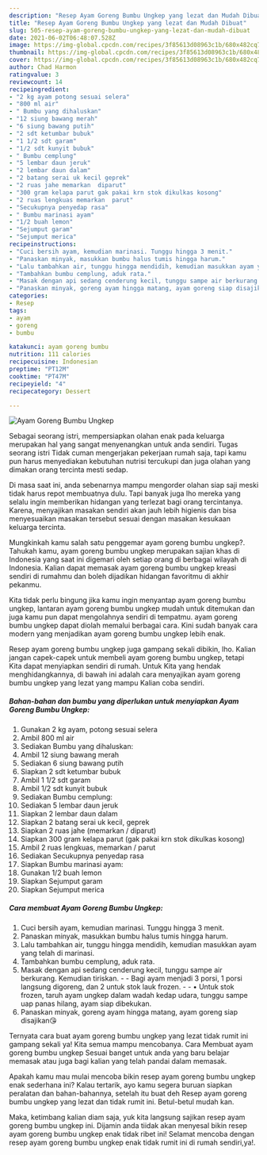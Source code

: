 ```yaml
---
description: "Resep Ayam Goreng Bumbu Ungkep yang lezat dan Mudah Dibuat"
title: "Resep Ayam Goreng Bumbu Ungkep yang lezat dan Mudah Dibuat"
slug: 505-resep-ayam-goreng-bumbu-ungkep-yang-lezat-dan-mudah-dibuat
date: 2021-06-02T06:48:07.528Z
image: https://img-global.cpcdn.com/recipes/3f85613d08963c1b/680x482cq70/ayam-goreng-bumbu-ungkep-foto-resep-utama.jpg
thumbnail: https://img-global.cpcdn.com/recipes/3f85613d08963c1b/680x482cq70/ayam-goreng-bumbu-ungkep-foto-resep-utama.jpg
cover: https://img-global.cpcdn.com/recipes/3f85613d08963c1b/680x482cq70/ayam-goreng-bumbu-ungkep-foto-resep-utama.jpg
author: Chad Harmon
ratingvalue: 3
reviewcount: 14
recipeingredient:
- "2 kg ayam potong sesuai selera"
- "800 ml air"
- " Bumbu yang dihaluskan"
- "12 siung bawang merah"
- "6 siung bawang putih"
- "2 sdt ketumbar bubuk"
- "1 1/2 sdt garam"
- "1/2 sdt kunyit bubuk"
- " Bumbu cemplung"
- "5 lembar daun jeruk"
- "2 lembar daun dalam"
- "2 batang serai uk kecil geprek"
- "2 ruas jahe memarkan  diparut"
- "300 gram kelapa parut gak pakai krn stok dikulkas kosong"
- "2 ruas lengkuas memarkan  parut"
- "Secukupnya penyedap rasa"
- " Bumbu marinasi ayam"
- "1/2 buah lemon"
- "Sejumput garam"
- "Sejumput merica"
recipeinstructions:
- "Cuci bersih ayam, kemudian marinasi. Tunggu hingga 3 menit."
- "Panaskan minyak, masukkan bumbu halus tumis hingga harum."
- "Lalu tambahkan air, tunggu hingga mendidih, kemudian masukkan ayam yang telah di marinasi."
- "Tambahkan bumbu cemplung, aduk rata."
- "Masak dengan api sedang cenderung kecil, tunggu sampe air berkurang. Kemudian tiriskan.  Bagi ayam menjadi 3 porsi, 1 porsi langsung digoreng, dan 2 untuk stok lauk frozen.  • Untuk stok frozen, taruh ayam ungkep dalam wadah kedap udara, tunggu sampe uap panas hilang, ayam siap dibekukan."
- "Panaskan minyak, goreng ayam hingga matang, ayam goreng siap disajikan😘"
categories:
- Resep
tags:
- ayam
- goreng
- bumbu

katakunci: ayam goreng bumbu 
nutrition: 111 calories
recipecuisine: Indonesian
preptime: "PT12M"
cooktime: "PT47M"
recipeyield: "4"
recipecategory: Dessert

---
```



![Ayam Goreng Bumbu Ungkep](https://img-global.cpcdn.com/recipes/3f85613d08963c1b/680x482cq70/ayam-goreng-bumbu-ungkep-foto-resep-utama.jpg)

Sebagai seorang istri, mempersiapkan olahan enak pada keluarga merupakan hal yang sangat menyenangkan untuk anda sendiri. Tugas seorang istri Tidak cuman mengerjakan pekerjaan rumah saja, tapi kamu pun harus menyediakan kebutuhan nutrisi tercukupi dan juga olahan yang dimakan orang tercinta mesti sedap.

Di masa  saat ini, anda sebenarnya mampu mengorder olahan siap saji meski tidak harus repot membuatnya dulu. Tapi banyak juga lho mereka yang selalu ingin memberikan hidangan yang terlezat bagi orang tercintanya. Karena, menyajikan masakan sendiri akan jauh lebih higienis dan bisa menyesuaikan masakan tersebut sesuai dengan masakan kesukaan keluarga tercinta. 



Mungkinkah kamu salah satu penggemar ayam goreng bumbu ungkep?. Tahukah kamu, ayam goreng bumbu ungkep merupakan sajian khas di Indonesia yang saat ini digemari oleh setiap orang di berbagai wilayah di Indonesia. Kalian dapat memasak ayam goreng bumbu ungkep kreasi sendiri di rumahmu dan boleh dijadikan hidangan favoritmu di akhir pekanmu.

Kita tidak perlu bingung jika kamu ingin menyantap ayam goreng bumbu ungkep, lantaran ayam goreng bumbu ungkep mudah untuk ditemukan dan juga kamu pun dapat mengolahnya sendiri di tempatmu. ayam goreng bumbu ungkep dapat diolah memalui berbagai cara. Kini sudah banyak cara modern yang menjadikan ayam goreng bumbu ungkep lebih enak.

Resep ayam goreng bumbu ungkep juga gampang sekali dibikin, lho. Kalian jangan capek-capek untuk membeli ayam goreng bumbu ungkep, tetapi Kita dapat menyiapkan sendiri di rumah. Untuk Kita yang hendak menghidangkannya, di bawah ini adalah cara menyajikan ayam goreng bumbu ungkep yang lezat yang mampu Kalian coba sendiri.

<!--inarticleads1-->

##### Bahan-bahan dan bumbu yang diperlukan untuk menyiapkan Ayam Goreng Bumbu Ungkep:

1. Gunakan 2 kg ayam, potong sesuai selera
1. Ambil 800 ml air
1. Sediakan  Bumbu yang dihaluskan:
1. Ambil 12 siung bawang merah
1. Sediakan 6 siung bawang putih
1. Siapkan 2 sdt ketumbar bubuk
1. Ambil 1 1/2 sdt garam
1. Ambil 1/2 sdt kunyit bubuk
1. Sediakan  Bumbu cemplung:
1. Sediakan 5 lembar daun jeruk
1. Siapkan 2 lembar daun dalam
1. Siapkan 2 batang serai uk kecil, geprek
1. Siapkan 2 ruas jahe (memarkan / diparut)
1. Siapkan 300 gram kelapa parut (gak pakai krn stok dikulkas kosong)
1. Ambil 2 ruas lengkuas, memarkan / parut
1. Sediakan Secukupnya penyedap rasa
1. Siapkan  Bumbu marinasi ayam:
1. Gunakan 1/2 buah lemon
1. Siapkan Sejumput garam
1. Siapkan Sejumput merica




<!--inarticleads2-->

##### Cara membuat Ayam Goreng Bumbu Ungkep:

1. Cuci bersih ayam, kemudian marinasi. Tunggu hingga 3 menit.
1. Panaskan minyak, masukkan bumbu halus tumis hingga harum.
1. Lalu tambahkan air, tunggu hingga mendidih, kemudian masukkan ayam yang telah di marinasi.
1. Tambahkan bumbu cemplung, aduk rata.
1. Masak dengan api sedang cenderung kecil, tunggu sampe air berkurang. Kemudian tiriskan. -  - Bagi ayam menjadi 3 porsi, 1 porsi langsung digoreng, dan 2 untuk stok lauk frozen. -  - • Untuk stok frozen, taruh ayam ungkep dalam wadah kedap udara, tunggu sampe uap panas hilang, ayam siap dibekukan.
1. Panaskan minyak, goreng ayam hingga matang, ayam goreng siap disajikan😘




Ternyata cara buat ayam goreng bumbu ungkep yang lezat tidak rumit ini gampang sekali ya! Kita semua mampu mencobanya. Cara Membuat ayam goreng bumbu ungkep Sesuai banget untuk anda yang baru belajar memasak atau juga bagi kalian yang telah pandai dalam memasak.

Apakah kamu mau mulai mencoba bikin resep ayam goreng bumbu ungkep enak sederhana ini? Kalau tertarik, ayo kamu segera buruan siapkan peralatan dan bahan-bahannya, setelah itu buat deh Resep ayam goreng bumbu ungkep yang lezat dan tidak rumit ini. Betul-betul mudah kan. 

Maka, ketimbang kalian diam saja, yuk kita langsung sajikan resep ayam goreng bumbu ungkep ini. Dijamin anda tiidak akan menyesal bikin resep ayam goreng bumbu ungkep enak tidak ribet ini! Selamat mencoba dengan resep ayam goreng bumbu ungkep enak tidak rumit ini di rumah sendiri,ya!.

